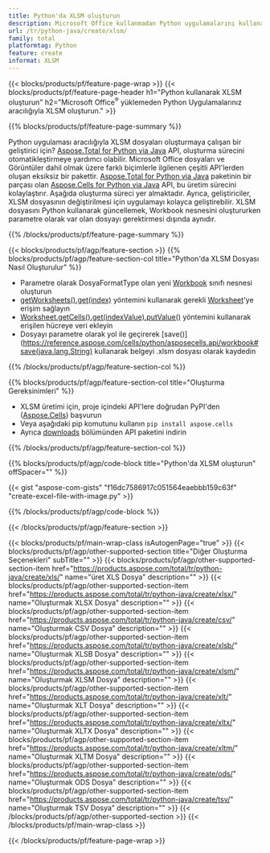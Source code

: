 ```yaml
---
title: Python'da XLSM oluşturun
description: Microsoft Office kullanmadan Python uygulamalarını kullanarak XLSM dosyası oluşturun. 
url: /tr/python-java/create/xlsm/
family: total
platformtag: Python
feature: create
informat: XLSM
---
```

{{< blocks/products/pf/feature-page-wrap >}}
{{< blocks/products/pf/feature-page-header h1="Python kullanarak XLSM oluşturun" h2="Microsoft Office<sup>&reg;</sup> yüklemeden Python Uygulamalarınız aracılığıyla XLSM oluşturun." >}}

{{% blocks/products/pf/feature-page-summary %}}

Python uygulaması aracılığıyla XLSM dosyaları oluşturmaya çalışan bir geliştirici için? [Aspose.Total for Python via Java](https://products.aspose.com/total/python-java/) API, oluşturma sürecini otomatikleştirmeye yardımcı olabilir. Microsoft Office dosyaları ve Görüntüler dahil olmak üzere farklı biçimlerle ilgilenen çeşitli API'lerden oluşan eksiksiz bir pakettir. [Aspose.Total for Python via Java](https://products.aspose.com/total/python-java/) paketinin bir parçası olan [Aspose.Cells for Python via Java](https://products.aspose.com/cells/python-java/) API, bu üretim sürecini kolaylaştırır. Aşağıda oluşturma süreci yer almaktadır. Ayrıca, geliştiriciler, XLSM dosyasının değiştirilmesi için uygulamayı kolayca geliştirebilir. XLSM dosyasını Python kullanarak güncellemek, Workbook nesnesini oluştururken parametre olarak var olan dosyayı gerektirmesi dışında aynıdır.

{{% /blocks/products/pf/feature-page-summary %}}

{{< blocks/products/pf/agp/feature-section >}}
{{% blocks/products/pf/agp/feature-section-col title="Python'da XLSM Dosyası Nasıl Oluşturulur" %}}

- Parametre olarak DosyaFormatType olan yeni [Workbook](https://reference.aspose.com/cells/python/asposecells.api/Workbook) sınıfı nesnesi oluşturun
- [getWorksheets().get(index)](https://reference.aspose.com/cells/python/asposecells.api/workbook#Worksheets) yöntemini kullanarak gerekli [Worksheet](https://reference.aspose.com/cells/python/asposecells.api/Worksheet)'ye erişim sağlayın
- [Worksheet.getCells().get(indexValue).putValue()](https://reference.aspose.com/cells/python/asposecells.api/worksheet#Cells) yöntemini kullanarak erişilen hücreye veri ekleyin
- Dosyayı parametre olarak yol ile geçirerek [save()](https://reference.aspose.com/cells/python/asposecells.api/workbook#save(java.lang.String) kullanarak belgeyi .xlsm dosyası olarak kaydedin

{{% /blocks/products/pf/agp/feature-section-col %}}

{{% blocks/products/pf/agp/feature-section-col title="Oluşturma Gereksinimleri" %}}

- XLSM üretimi için, proje içindeki API'lere doğrudan PyPI'den ([Aspose.Cells](https://pypi.org/project/aspose-cells/)) başvurun
- Veya aşağıdaki pip komutunu kullanın ```pip install aspose.cells``` 
- Ayrıca [downloads](https://downloads.aspose.com/cells/python-java) bölümünden API paketini indirin 

{{% /blocks/products/pf/agp/feature-section-col %}}

{{% blocks/products/pf/agp/code-block title="Python'da XLSM oluşturun" offSpacer="" %}}

{{< gist "aspose-com-gists" "f16dc7586917c051564eaebbb159c63f" "create-excel-file-with-image.py" >}}

{{% /blocks/products/pf/agp/code-block %}}

{{< /blocks/products/pf/agp/feature-section >}}

{{< blocks/products/pf/main-wrap-class isAutogenPage="true" >}}
{{< blocks/products/pf/agp/other-supported-section title="Diğer Oluşturma Seçenekleri" subTitle="" >}}
{{< blocks/products/pf/agp/other-supported-section-item href="https://products.aspose.com/total/tr/python-java/create/xls/" name="üret XLS Dosya" description="" >}}
{{< blocks/products/pf/agp/other-supported-section-item href="https://products.aspose.com/total/tr/python-java/create/xlsx/" name="Oluşturmak XLSX Dosya" description="" >}}
{{< blocks/products/pf/agp/other-supported-section-item href="https://products.aspose.com/total/tr/python-java/create/csv/" name="Oluşturmak CSV Dosya" description="" >}}
{{< blocks/products/pf/agp/other-supported-section-item href="https://products.aspose.com/total/tr/python-java/create/xlsb/" name="Oluşturmak XLSB Dosya" description="" >}}
{{< blocks/products/pf/agp/other-supported-section-item href="https://products.aspose.com/total/tr/python-java/create/xlsm/" name="Oluşturmak XLSM Dosya" description="" >}}
{{< blocks/products/pf/agp/other-supported-section-item href="https://products.aspose.com/total/tr/python-java/create/xlt/" name="Oluşturmak XLT Dosya" description="" >}}
{{< blocks/products/pf/agp/other-supported-section-item href="https://products.aspose.com/total/tr/python-java/create/xltx/" name="Oluşturmak XLTX Dosya" description="" >}}
{{< blocks/products/pf/agp/other-supported-section-item href="https://products.aspose.com/total/tr/python-java/create/xltm/" name="Oluşturmak XLTM Dosya" description="" >}}
{{< blocks/products/pf/agp/other-supported-section-item href="https://products.aspose.com/total/tr/python-java/create/ods/" name="Oluşturmak ODS Dosya" description="" >}}
{{< blocks/products/pf/agp/other-supported-section-item href="https://products.aspose.com/total/tr/python-java/create/tsv/" name="Oluşturmak TSV Dosya" description="" >}}
{{< /blocks/products/pf/agp/other-supported-section >}}
{{< /blocks/products/pf/main-wrap-class >}}

{{< /blocks/products/pf/feature-page-wrap >}}